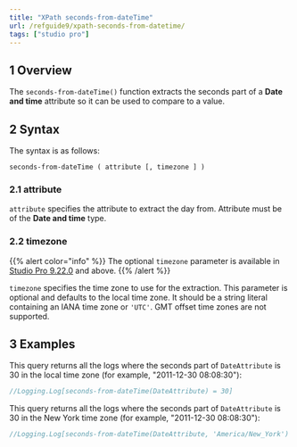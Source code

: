 ```yaml
---
title: "XPath seconds-from-dateTime"
url: /refguide9/xpath-seconds-from-datetime/
tags: ["studio pro"]
---
```


## 1 Overview

The `seconds-from-dateTime()` function extracts the seconds part of a **Date and time** attribute so it can be used to compare to a value.

## 2 Syntax

The syntax is as follows:

```
seconds-from-dateTime ( attribute [, timezone ] )
```

### 2.1 attribute

`attribute` specifies the attribute to extract the day from. Attribute must be of the **Date and time** type.

### 2.2 timezone

{{% alert color="info" %}}
The optional `timezone` parameter is available in [Studio Pro 9.22.0](/releasenotes/studio-pro/9.22/) and above. 
{{% /alert %}}

`timezone` specifies the time zone to use for the extraction. This parameter is optional and defaults to the local time zone. It should be a string literal containing an IANA time zone or `'UTC'`. GMT offset time zones are not supported.

## 3 Examples

This query returns all the logs where the seconds part of `DateAttribute` is 30 in the local time zone (for example, "2011-12-30 08:08:30"):

```java {linenos=false}
//Logging.Log[seconds-from-dateTime(DateAttribute) = 30]
```

This query returns all the logs where the seconds part of `DateAttribute` is 30 in the New York time zone (for example, "2011-12-30 08:08:30"):

```java {linenos=false}
//Logging.Log[seconds-from-dateTime(DateAttribute, 'America/New_York') = 30]
```
